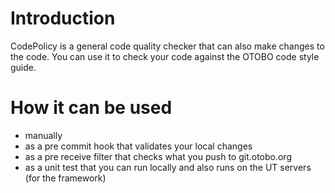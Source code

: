 # Introduction

CodePolicy is a general code quality checker that can also make changes to the code.
You can use it to check your code against the OTOBO code style guide.

# How it can be used

- manually
- as a pre commit hook that validates your local changes
- as a pre receive filter that checks what you push to git.otobo.org
- as a unit test that you can run locally and also runs on the UT servers (for the framework)

